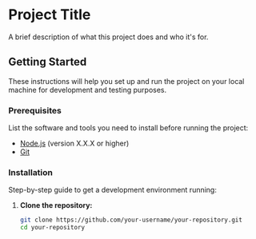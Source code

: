 # Project Title

A brief description of what this project does and who it's for.

## Getting Started

These instructions will help you set up and run the project on your local machine for development and testing purposes.

### Prerequisites

List the software and tools you need to install before running the project:

- [Node.js](https://nodejs.org/) (version X.X.X or higher)
- [Git](https://git-scm.com/)

### Installation

Step-by-step guide to get a development environment running:

1. **Clone the repository:**

   ```sh
   git clone https://github.com/your-username/your-repository.git
   cd your-repository
